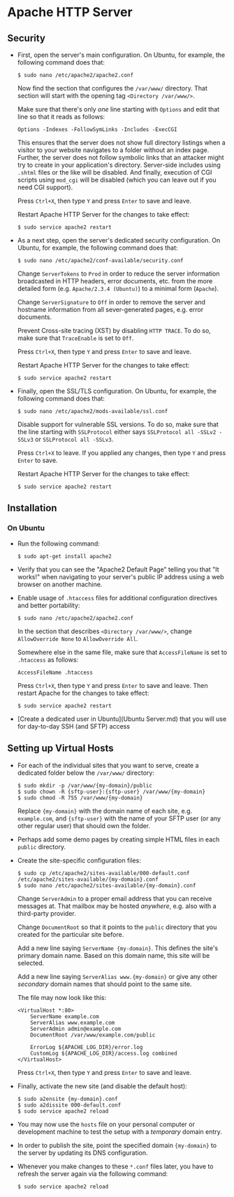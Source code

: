 # Apache HTTP Server

## Security

 * First, open the server's main configuration. On Ubuntu, for example, the following command does that:

   ```
   $ sudo nano /etc/apache2/apache2.conf
   ```

   Now find the section that configures the `/var/www/` directory. That section will start with the opening tag `<Directory /var/www/>`.

   Make sure that there's only *one* line starting with `Options` and edit that line so that it reads as follows:

   ```
   Options -Indexes -FollowSymLinks -Includes -ExecCGI
   ```

   This ensures that the server does not show full directory listings when a visitor to your website navigates to a folder without an index page. Further, the server does not follow symbolic links that an attacker might try to create in your application's directory. Server-side includes using `.shtml` files or the like will be disabled. And finally, execution of CGI scripts using `mod_cgi` will be disabled (which you can leave out if you need CGI support).

   Press `Ctrl+X`, then type `Y` and press `Enter` to save and leave.

   Restart Apache HTTP Server for the changes to take effect:

   ```
   $ sudo service apache2 restart
   ```

 * As a next step, open the server's dedicated security configuration. On Ubuntu, for example, the following command does that:

   ```
   $ sudo nano /etc/apache2/conf-available/security.conf
   ```

   Change `ServerTokens` to `Prod` in order to reduce the server information broadcasted in HTTP headers, error documents, etc. from the more detailed form (e.g. `Apache/2.3.4 (Ubuntu)`) to a minimal form (`Apache`).

   Change `ServerSignature` to `Off` in order to remove the server and hostname information from all sever-generated pages, e.g. error documents.

   Prevent Cross-site tracing (XST) by disabling `HTTP TRACE`. To do so, make sure that `TraceEnable` is set to `Off`.

   Press `Ctrl+X`, then type `Y` and press `Enter` to save and leave.

   Restart Apache HTTP Server for the changes to take effect:

   ```
   $ sudo service apache2 restart
   ```

 * Finally, open the SSL/TLS configuration. On Ubuntu, for example, the following command does that:

   ```
   $ sudo nano /etc/apache2/mods-available/ssl.conf
   ```

   Disable support for vulnerable SSL versions. To do so, make sure that the line starting with `SSLProtocol` either says `SSLProtocol all -SSLv2 -SSLv3` or  `SSLProtocol all -SSLv3`.

   Press `Ctrl+X` to leave. If you applied any changes, then type `Y` and press `Enter` to save.

   Restart Apache HTTP Server for the changes to take effect:

   ```
   $ sudo service apache2 restart
   ```

## Installation

### On Ubuntu

 * Run the following command:

   ```
   $ sudo apt-get install apache2
   ```

 * Verify that you can see the "Apache2 Default Page" telling you that "It works!" when navigating to your server's public IP address using a web browser on another machine.

 * Enable usage of `.htaccess` files for additional configuration directives and better portability:

   ```
   $ sudo nano /etc/apache2/apache2.conf
   ```

   In the section that describes `<Directory /var/www/>`, change `AllowOverride None` to `AllowOverride All`.

   Somewhere else in the same file, make sure that `AccessFileName` is set to `.htaccess` as follows:

   ```
   AccessFileName .htaccess
   ```

   Press `Ctrl+X`, then type `Y` and press `Enter` to save and leave. Then restart Apache for the changes to take effect:

   ```
   $ sudo service apache2 restart
   ```

 * [Create a dedicated user in Ubuntu](Ubuntu Server.md) that you will use for day-to-day SSH (and SFTP) access

## Setting up Virtual Hosts

 * For each of the individual sites that you want to serve, create a dedicated folder below the `/var/www/` directory:

   ```
   $ sudo mkdir -p /var/www/{my-domain}/public
   $ sudo chown -R {sftp-user}:{sftp-user} /var/www/{my-domain}
   $ sudo chmod -R 755 /var/www/{my-domain}
   ```

   Replace `{my-domain}` with the domain name of each site, e.g. `example.com`, and `{sftp-user}` with the name of your SFTP user (or any other regular user) that should own the folder.

 * Perhaps add some demo pages by creating simple HTML files in each `public` directory.

 * Create the site-specific configuration files:

   ```
   $ sudo cp /etc/apache2/sites-available/000-default.conf /etc/apache2/sites-available/{my-domain}.conf
   $ sudo nano /etc/apache2/sites-available/{my-domain}.conf
   ```

   Change `ServerAdmin` to a proper email address that you can receive messages at. That mailbox may be hosted *anywhere*, e.g. also with a third-party provider.

   Change `DocumentRoot` so that it points to the `public` directory that you created for the particular site before.

   Add a new line saying `ServerName {my-domain}`. This defines the site's primary domain name. Based on this domain name, this site will be selected.

   Add a new line saying `ServerAlias www.{my-domain}` or give any other *secondary* domain names that should point to the same site.

   The file may now look like this:

   ```
   <VirtualHost *:80>
       ServerName example.com
       ServerAlias www.example.com
       ServerAdmin admin@example.com
       DocumentRoot /var/www/example.com/public

       ErrorLog ${APACHE_LOG_DIR}/error.log
       CustomLog ${APACHE_LOG_DIR}/access.log combined
   </VirtualHost>
   ```

   Press `Ctrl+X`, then type `Y` and press `Enter` to save and leave.

 * Finally, activate the new site (and disable the default host):

   ```
   $ sudo a2ensite {my-domain}.conf
   $ sudo a2dissite 000-default.conf
   $ sudo service apache2 reload
   ```

 * You may now use the `hosts` file on your personal computer or development machine to test the setup with a *temporary* domain entry.

 * In order to publish the site, point the specified domain `{my-domain}` to the server by updating its DNS configuration.

 * Whenever you make changes to these `*.conf` files later, you have to refresh the server again via the following command:

   ```
   $ sudo service apache2 reload
   ```

